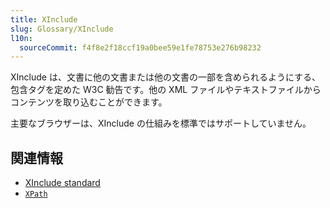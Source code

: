 ```yaml
---
title: XInclude
slug: Glossary/XInclude
l10n: 
  sourceCommit: f4f8e2f18ccf19a0bee59e1fe78753e276b98232
---
```


XInclude は、文書に他の文書または他の文書の一部を含められるようにする、包含タグを定めた W3C 勧告です。他の XML ファイルやテキストファイルからコンテンツを取り込むことができます。

主要なブラウザーは、XInclude の仕組みを標準ではサポートしていません。

## 関連情報

- [XInclude standard](https://www.w3.org/TR/xinclude-11/)
- [`XPath`](/ja/docs/Web/XPath)
